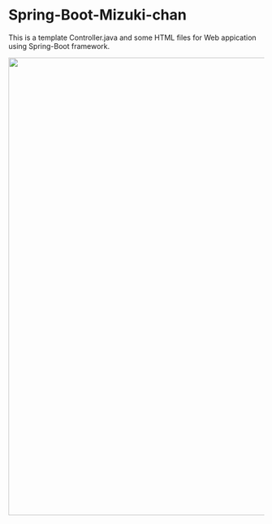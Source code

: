 # Spring-Boot-Mizuki-chan

This is a template Controller.java and some HTML files for Web appication using Spring-Boot framework.

 <img src="https://github.com/shutokawabata0723/Spring-Boot-Mizuki/blob/master/Casino.gif" width="900px">
